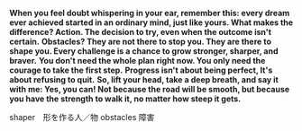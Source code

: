 

**When you feel doubt whispering in your ear, remember this: every dream ever achieved started in an ordinary mind, just like yours. What makes the difference? Action. The decision to try, even when the outcome isn't certain.**
**Obstacles? They are not there to stop you. They are there to shape you. Every challenge is a chance to grow stronger, sharper, and braver.**
**You don't need the whole plan right now. You only need the courage to take the first step.**
**Progress isn't about being perfect, It's about refusing to quit.**
**So, lift your head, take a deep breath, and say it with me: Yes, you can! Not because the road will be smooth, but because you have the strength to walk it, no matter how steep it gets.**

shaper　形を作る人／物
obstacles 障害
